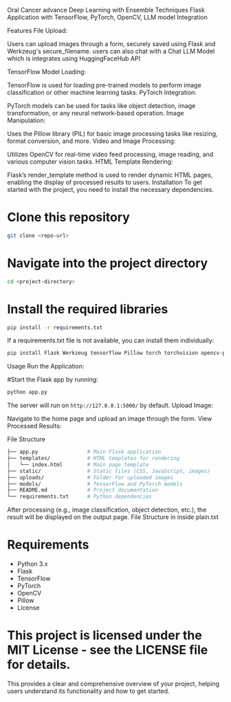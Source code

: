 Oral Cancer advance Deep Learning with Ensemble Techniques
Flask Application with TensorFlow, PyTorch, OpenCV, LLM model Integration

Features
File Upload:

Users can upload images through a form, securely saved using Flask and Werkzeug's secure_filename.
users can also chat with a Chat LLM Model which is integrates using HuggingFaceHub API

TensorFlow Model Loading:

TensorFlow is used for loading pre-trained models to perform image classification or other machine learning tasks.
PyTorch Integration:

PyTorch models can be used for tasks like object detection, image transformation, or any neural network-based operation.
Image Manipulation:

Uses the Pillow library (PIL) for basic image processing tasks like resizing, format conversion, and more.
Video and Image Processing:

Utilizes OpenCV for real-time video feed processing, image reading, and various computer vision tasks.
HTML Template Rendering:

Flask’s render_template method is used to render dynamic HTML pages, enabling the display of processed results to users.
Installation
To get started with the project, you need to install the necessary dependencies.


# Clone this repository
```bash
git clone <repo-url>
```

# Navigate into the project directory
```bash
cd <project-directory>
```

# Install the required libraries
```bash
pip install -r requirements.txt
```

If a requirements.txt file is not available, you can install them individually:

```bash
pip install Flask Werkzeug tensorflow Pillow torch torchvision opencv-python
```
Usage
Run the Application:

#Start the Flask app by running:
```bash
python app.py
```

The server will run on ```http://127.0.0.1:5000/``` by default.
Upload Image:

Navigate to the home page and upload an image through the form.
View Processed Results:

File Structure
```bash
├── app.py                # Main Flask application
├── templates/            # HTML templates for rendering
│   └── index.html        # Main page template
├── static/               # Static files (CSS, JavaScript, images)
├── uploads/              # Folder for uploaded images
├── models/               # TensorFlow and PyTorch models
├── README.md             # Project documentation
└── requirements.txt      # Python dependencies
```



After processing (e.g., image classification, object detection, etc.), the result will be displayed on the output page.
File Structure in inside plain.txt
# Requirements
- Python 3.x
- Flask
- TensorFlow
- PyTorch
- OpenCV
- Pillow
- License
  
# This project is licensed under the MIT License - see the LICENSE file for details.

This provides a clear and comprehensive overview of your project, helping users understand its functionality and how to get started.
